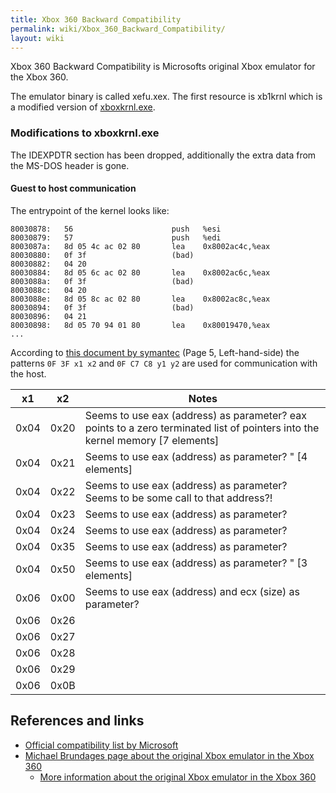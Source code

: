 ```yaml
---
title: Xbox 360 Backward Compatibility
permalink: wiki/Xbox_360_Backward_Compatibility/
layout: wiki
---
```


Xbox 360 Backward Compatibility is Microsofts original Xbox emulator for
the Xbox 360.

The emulator binary is called xefu.xex. The first resource is xb1krnl
which is a modified version of [xboxkrnl.exe](/wiki/Kernel "wikilink").

### Modifications to xboxkrnl.exe

The IDEXPDTR section has been dropped, additionally the extra data from
the MS-DOS header is gone.

#### Guest to host communication

The entrypoint of the kernel looks like:

    80030878:   56                      push   %esi
    80030879:   57                      push   %edi
    8003087a:   8d 05 4c ac 02 80       lea    0x8002ac4c,%eax
    80030880:   0f 3f                   (bad)  
    80030882:   04 20
    80030884:   8d 05 6c ac 02 80       lea    0x8002ac6c,%eax
    8003088a:   0f 3f                   (bad)  
    8003088c:   04 20
    8003088e:   8d 05 8c ac 02 80       lea    0x8002ac8c,%eax
    80030894:   0f 3f                   (bad)  
    80030896:   04 21
    80030898:   8d 05 70 94 01 80       lea    0x80019470,%eax
    ...

According to [this document by
symantec](https://www.symantec.com/avcenter/reference/Virtual_Machine_Threats.pdf)
(Page 5, Left-hand-side) the patterns `0F 3F x1 x2` and `0F C7 C8 y1 y2`
are used for communication with the host.

| x1   | x2   | Notes                                                                                                                           |
|------|------|---------------------------------------------------------------------------------------------------------------------------------|
| 0x04 | 0x20 | Seems to use eax (address) as parameter? eax points to a zero terminated list of pointers into the kernel memory \[7 elements\] |
| 0x04 | 0x21 | Seems to use eax (address) as parameter? " \[4 elements\]                                                                       |
| 0x04 | 0x22 | Seems to use eax (address) as parameter? Seems to be some call to that address?!                                                |
| 0x04 | 0x23 | Seems to use eax (address) as parameter?                                                                                        |
| 0x04 | 0x24 | Seems to use eax (address) as parameter?                                                                                        |
| 0x04 | 0x35 | Seems to use eax (address) as parameter?                                                                                        |
| 0x04 | 0x50 | Seems to use eax (address) as parameter? " \[3 elements\]                                                                       |
| 0x06 | 0x00 | Seems to use eax (address) and ecx (size) as parameter?                                                                         |
| 0x06 | 0x26 |                                                                                                                                 |
| 0x06 | 0x27 |                                                                                                                                 |
| 0x06 | 0x28 |                                                                                                                                 |
| 0x06 | 0x29 |                                                                                                                                 |
| 0x06 | 0x0B |                                                                                                                                 |

References and links
--------------------

-   [Official compatibility list by
    Microsoft](http://support.xbox.com/en-US/legacy-devices/original-console/play-original-games)
-   [Michael Brundages page about the original Xbox emulator in the Xbox
    360](http://michaelbrundage.com/project/xbox-360-emulator/)
    -   [More information about the original Xbox emulator in the Xbox
        360](http://michaelbrundage.com/note/2005/05/15/xbox-360-emulator/)

